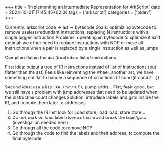 +++
title = 'Implementing an Intermediate Representation for ArkScript'
date = 2024-10-01T17:45:45+02:00
tags = ['arkscript']
categories = ['pldev']
+++

Currently: arkscript code -> ast -> bytecode
Goals: optimizing bytecode to remove useless/redundant instructions, replacing N instructions with a single bigger instruction
Problems: operating on bytecode to optimize it isn’t optimal: we either need to replace instructions with NOP or move all instructions when a pair is replaced by a single instruction as well as jumps

Compiler: flatten the ast (tree) into a list of instructions

First idea: output a tree of IR instructions instead of list of instructions (but flatter than the ast)
Feels like reinventing the wheel, another ast, we have something not flat to handle a sequence of conditions (if cond (if cond2 ...))

Second idea: use a lisp like, (mov a 0), (jump addr)...
Flat, feels good, but we still have a problem with jump addresses that need to be updated when the instruction count changes
Solution: introduce labels and goto inside the IR, and compile them later to addresses

1. Go through the IR inst look for Load store, load load, store store...
2. Do not work on load label store as that would break the label/goto (investigation needed here)
3. Go through all the code to remove NOP
4. Go through the code to find the labels and their address, to compute the final bytecode

